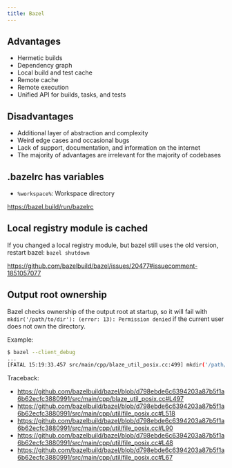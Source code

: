 ```yaml
---
title: Bazel
---
```


## Advantages

- Hermetic builds
- Dependency graph
- Local build and test cache
- Remote cache
- Remote execution
- Unified API for builds, tasks, and tests

## Disadvantages

- Additional layer of abstraction and complexity
- Weird edge cases and occasional bugs
- Lack of support, documentation, and information on the internet
- The majority of advantages are irrelevant for the majority of codebases

## .bazelrc has variables

- `%workspace%`: Workspace directory

https://bazel.build/run/bazelrc

## Local registry module is cached

If you changed a local registry module, but bazel still uses the old version,
restart bazel: `bazel shutdown`

https://github.com/bazelbuild/bazel/issues/20477#issuecomment-1851057077

## Output root ownership

Bazel checks ownership of the output root at startup, so it will fail with
`mkdir('/path/to/dir'): (error: 13): Permission denied` if the current user does
not own the directory.

Example:

```sh
$ bazel --client_debug
...
[FATAL 15:19:33.457 src/main/cpp/blaze_util_posix.cc:499] mkdir('/path/to/dir'): (error: 13): Permission denied
```

Traceback:
- https://github.com/bazelbuild/bazel/blob/d798ebde6c6394203a87b5f1a6b62ecfc3880991/src/main/cpp/blaze_util_posix.cc#L497
- https://github.com/bazelbuild/bazel/blob/d798ebde6c6394203a87b5f1a6b62ecfc3880991/src/main/cpp/util/file_posix.cc#L518
- https://github.com/bazelbuild/bazel/blob/d798ebde6c6394203a87b5f1a6b62ecfc3880991/src/main/cpp/util/file_posix.cc#L90
- https://github.com/bazelbuild/bazel/blob/d798ebde6c6394203a87b5f1a6b62ecfc3880991/src/main/cpp/util/file_posix.cc#L48
- https://github.com/bazelbuild/bazel/blob/d798ebde6c6394203a87b5f1a6b62ecfc3880991/src/main/cpp/util/file_posix.cc#L67
